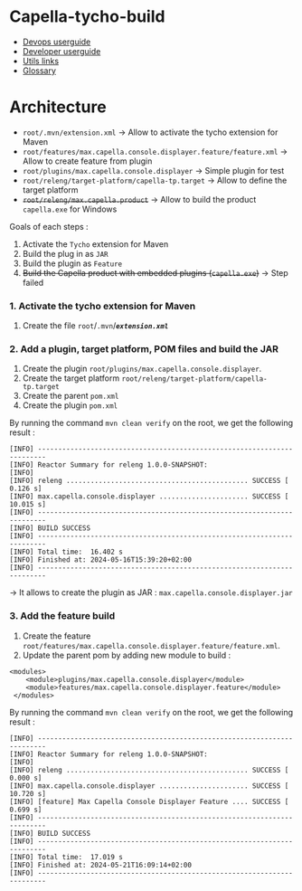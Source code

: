 # Capella-tycho-build
- [Devops userguide](wiki/devops.md)
- [Developer userguide](wiki/developer.md)
- [Utils links](wiki/utils.md)
- [Glossary](wiki/glossary.md)

# Architecture

* `root/.mvn/extension.xml` -> Allow to activate the tycho extension for Maven
* `root/features/max.capella.console.displayer.feature/feature.xml` -> Allow to create feature from plugin
* `root/plugins/max.capella.console.displayer` -> Simple plugin for test
* `root/releng/target-platform/capella-tp.target` -> Allow to define the target platform
* ~~`root/releng/max.capella.product`~~ -> Allow to build the product `capella.exe` for Windows

Goals of each steps :
1. Activate the `Tycho` extension for Maven
2. Build the plug in as `JAR`
3. Build the plugin as `Feature`
4. ~~Build the Capella product with embedded plugins (`capella.exe`)~~ -> Step failed

### 1. Activate the tycho extension for Maven
1. Create the file `root`/`.mvn`/***`extension.xml`***

### 2. Add a plugin, target platform, POM files and build the JAR
1. Create the plugin `root/plugins/max.capella.console.displayer`.
2. Create the target platform `root/releng/target-platform/capella-tp.target`
3. Create the parent `pom.xml`
4. Create the plugin `pom.xml`

By running the command `mvn clean verify` on the root, we get the following result :
```
[INFO] ------------------------------------------------------------------------
[INFO] Reactor Summary for releng 1.0.0-SNAPSHOT:
[INFO]
[INFO] releng ............................................. SUCCESS [  0.126 s]
[INFO] max.capella.console.displayer ...................... SUCCESS [ 10.015 s]
[INFO] ------------------------------------------------------------------------
[INFO] BUILD SUCCESS
[INFO] ------------------------------------------------------------------------
[INFO] Total time:  16.402 s
[INFO] Finished at: 2024-05-16T15:39:20+02:00
[INFO] ------------------------------------------------------------------------
```
-> It allows to create the plugin as JAR : `max.capella.console.displayer.jar`

### 3. Add the feature build
1. Create the feature `root/features/max.capella.console.displayer.feature/feature.xml`.
2. Update the parent pom  by adding new module to build :
```
<modules>
    <module>plugins/max.capella.console.displayer</module>
    <module>features/max.capella.console.displayer.feature</module>
 </modules>
```
By running the command `mvn clean verify` on the root, we get the following result :
```
[INFO] ------------------------------------------------------------------------
[INFO] Reactor Summary for releng 1.0.0-SNAPSHOT:
[INFO]
[INFO] releng ............................................. SUCCESS [  0.000 s]
[INFO] max.capella.console.displayer ...................... SUCCESS [ 10.720 s]
[INFO] [feature] Max Capella Console Displayer Feature .... SUCCESS [  0.699 s]
[INFO] ------------------------------------------------------------------------
[INFO] BUILD SUCCESS
[INFO] ------------------------------------------------------------------------
[INFO] Total time:  17.019 s
[INFO] Finished at: 2024-05-21T16:09:14+02:00
[INFO] ------------------------------------------------------------------------
```